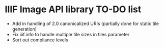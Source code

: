 # IIIF Image API library TO-DO list

  * Add in handling of 2.0 canonicalized URIs (partially done for static tile generation)
  * Fix iiif.info to handle multiple tile sizes in tiles parameter
  * Sort out compliance levels